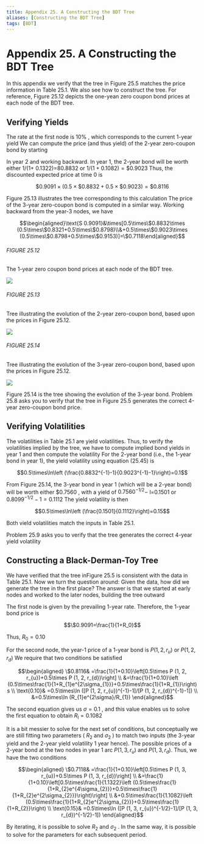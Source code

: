 ```yaml
---
title: Appendix 25. A Constructing the BDT Tree
aliases: [Constructing the BDT Tree]
tags: [BDT]
---
```


# Appendix 25. A Constructing the BDT Tree

In this appendix we verify that the tree in Figure 25.5 matches the price information in Table 25.1. We also see how to construct the tree. For reference,  Figure 25.12 depicts the one-yean zero coupon bond prices at each node of the BDT tree.

## Verifying Yields

The rate at the first node is $10\%$ ,  which corresponds to the current 1-year yield We can compute the price (and thus yield) of the 2-year zero-coupon bond by starting

In year 2 and working backward. In year 1,  the 2-year bond will be worth either 1/(1+ 0.1322)=80.8832 or $1/(1+0.1082)=\$0.9023$ Thus,  the discounted expected price at time 0 is

$$\$0.9091\times (0.5\times\$0.8832+0.5\times\$0.9023)=\$0.8116$$

Figure 25.13 illustrates the tree corresponding to this calculation The price of the 3-year zero-coupon bond is computed in a similar way. Working backward from the year-3 nodes,  we have

$$\begin{aligned}\text{S 0.9091}&\times[0.5\times\$0.8832\times (0.5\times\$0.8321+0.5\times\$0.8798)\\&+0.5\times\$0.9023\times (0.5\times\$0.8798+0.5\times\$0.9153)]=\$0.7118\end{aligned}$$

###### FIGURE 25.12
The 1-year zero coupon bond prices at each node of the BDT tree.

![](https://storage.simpletex.cn/view/f1eZBGyS3yANWH9xGS4yHKl8ecGClmDbs)

###### FIGURE 25.13
Tree illustrating the evolution of the 2-year zero-coupon bond,  based upon the prices in Figure 25.12.

![](https://storage.simpletex.cn/view/fHlSF90LE993ACccSrKFMwSgfG5ggnUpu)

###### FIGURE 25.14
Tree illustrating the evolution of the 3-year zero-coupon bond,  based upon the prices in Figure 25.12.

![](https://storage.simpletex.cn/view/fx0KG0Gzg1GuKgyzIflOozMEYPiQzyybp)

Figure 25.14 is the tree showing the evolution of the 3-year bond. Problem 25.8 asks you to verify that the tree in Figure 25.5 generates the correct 4-year zero-coupon bond price.

## Verifying Volatilities

The volatilities in Table 25.1 are yield volatilities. Thus,  to verify the volatilities implied by the tree,  we have to compute implied bond yields in year 1 and then compute the volatility For the 2-year bond (i.e.,  the 1-year bond in year 1),  the yield volatility using equation (25.45) is

$$0.5\times\ln\left (\frac{0.8832^{-1}-1}{0.9023^{-1}-1}\right)=0.1$$

From Figure 25.14,  the 3-year bond in year 1 (which will be a 2-year bond) will be worth either $\$0.7560$ ,      with a yield of $0.7560^{-1/2}-$ l=0.1501 or $0.8099^{-1/2}-1=0.1112$ The yield volatility is then

$$0.5\times\ln\left (\frac{0.1501}{0.1112}\right)=0.15$$

Both vield volatilities match the inputs in Table 25.1.

Problem 25.9 asks you to verify that the tree generates the correct 4-year yield volatility

## Constructing a Black-Derman-Toy Tree

We have verified that the tree inFigure 25.5 is consistent with the data in Table 25.1. Now we turn the question around: Given the data,  how did we generate the tree in the first place? The answer is that we started at early nodes and worked to the later nodes,  building the tree outward

The first node is given by the prevailing 1-year rate. Therefore,  the 1-year bond price is

$$\$0.9091=\frac{1}{1+R_0}$$

Thus,  $R_{0}=0.10$

For the second node,  the year-1 price of a 1-year bond is $P (1,      2,      r_{u})$ or $P (1,      2,      r_{d})$ We require that two conditions be satisfied

$$\begin{aligned}
\$0.8116& =\frac{1}{1+0.10}\left[0.5\times P (1,      2,      r_{u})+0.5\times P (1,      2,      r_{d})\right] \\
&=\frac{1}{1+0.10}\left (0.5\times\frac{1}{1+R_{1}e^{2\sigma_{1}}}+0.5\times\frac{1}{1+R_{1}}\right) s \\
\text{0.10}& =0.5\times\ln ([P (1,      2,      r_{u})^{-1}-1]/[P (1,      2,      r_{d})^{-1}-1]) \\
&=0.5\times\ln (R_{1}e^{2\sigma}/R_{1})
\end{aligned}$$

The second equation gives us $\sigma=0.1$ ,      and this value enables us to solve the first equation to obtain $R_{\mathrm{l}}=0.1082$

It is a bit messier to solve for the next set of conditions,      but conceptually we are still fitting two parameters ( $R_{2}$ and $\sigma_{2}$ ) to match two inputs (the 3-year yield and the 2-year yield volatility 1 year hence). The possible prices of a 2-year bond at the two nodes in year 1 arc $P (1,      3,      r_{u})$ and $P (1,      3,      r_{d}).$ Thus,      we have the two conditions

$$\begin{aligned}
\$0.7118& =\frac{1}{1+0.10}\left[0.5\times P (1,      3,      r_{u})+0.5\times P (1,      3,      r_{d})\right] \\
&=\frac{1}{1+0.10}\left[0.5\times\frac{1}{1.1322}\left (0.5\times\frac{1}{1+R_{2}e^{4\sigma_{2}}}+0.5\times\frac{1}{1+R_{2}e^{2\sigma_{2}}}\right)\right] \\
&+0.5\times\frac{1}{1.1082}\left (0.5\times\frac{1}{1+R_{2}e^{2\sigma_{2}}}+0.5\times\frac{1}{1+R_{2}}\right) \\
\text{0.15}& =0.5\times\ln ([P (1,      3,      r_{u})^{-1/2}-1]/[P (1,      3,      r_{d})^{-1/2}-1]) 
\end{aligned}$$

By iterating,      it is possible to solve $R_{2}$ and $\sigma_{2}$ . In the same way,      it is possible to solve for the parameters for each subsequent period.
